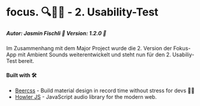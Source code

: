 # focus. 🔍🧠🎵 - 2. Usability-Test
##### **Autor: Jasmin Fischli** 🌈 **Version: 1.2.0** 🧾


Im Zusammenhang mit dem Major Project wurde die 2. Version der Fokus-App mit Ambient Sounds weiterentwickelt und steht nun für den 2. Usabiliy-Test bereit.


#### **Built with 🛠️**
- [Beercss](https://www.beercss.com/) - Build material design in record time without stress for devs 🍺💛
- [Howler JS](https://howlerjs.com/) - JavaScript audio library for the modern web.


